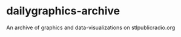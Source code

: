 dailygraphics-archive
=====================

An archive of graphics and data-visualizations on stlpublicradio.org
